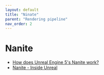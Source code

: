 ```yaml
---
layout: default
title: "Ninate"
parent: "Rendering pipeline"
nav_order: 2
---
```


# Nanite

- [How does Unreal Engine 5's Nanite work?](https://gamedev.stackexchange.com/questions/198454/how-does-unreal-engine-5s-nanite-work)
- [Nanite - Inside Unreal](https://youtu.be/TMorJX3Nj6U?feature=shared)
